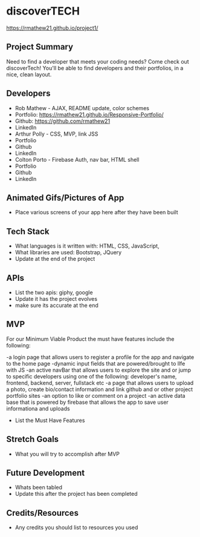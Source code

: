 # discoverTECH 

https://rmathew21.github.io/project1/

## Project Summary

Need to find a developer that meets your coding needs? Come check out discoverTech! You'll be able to find  developers and their portfolios, in a nice, clean layout.


## Developers

- Rob Mathew -  AJAX, README update, color schemes
- Portfolio: https://rmathew21.github.io/Responsive-Portfolio/
- Github: https://github.com/rmathew21
- LinkedIn
- Arthur Polly - CSS, MVP, link JSS
- Portfolio
- Github
- LinkedIn
- Colton Porto - Firebase Auth, nav bar, HTML shell
- Portfolio
- Github
- LinkedIn

## Animated Gifs/Pictures of App

- Place various screens of your app here after they have been built

## Tech Stack

- What languages is it written with: HTML, CSS, JavaScript, 
- What libraries are used: Bootstrap, JQuery
- Update at the end of the project

## APIs

- List the two apis: giphy, google
- Update it has the project evolves
- make sure its accurate at the end

## MVP
For our Minimum Viable Product the must have features include the following: 

-a login page that allows users to register a profile for the app and navigate to the home page 
-dynamic input fields that are powered/brought to llfe with JS
-an active navBar that allows users to explore the site and or jump to specific developers using one of the following: developer's name,  frontend, backend, server, fullstack etc
-a page that allows users to upload a photo, create bio/contact information and link github and or other project portfolio sites 
-an option to like or comment on a project 
-an active data base that is powered by firebase  that allows the app to save user informationa and uploads

- List the Must Have Features

## Stretch Goals

- What you will try to accomplish after MVP

## Future Development

- Whats been tabled
- Update this after the project has been completed

## Credits/Resources

- Any credits you should list to resources you used
